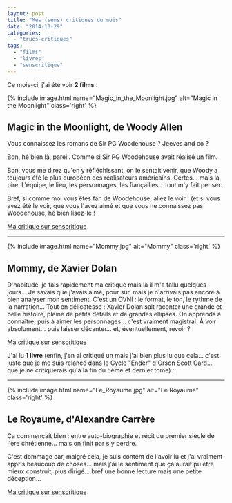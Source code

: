```yaml
---
layout: post
title: "Mes (sens) critiques du mois"
date: "2014-10-29"
categories: 
  - "trucs-critiques"
tags: 
  - "films"
  - "livres"
  - "senscritique"
---
```


Ce mois-ci, j'ai été voir **2 films** :

{% include image.html name="Magic_in_the_Moonlight.jpg" alt="Magic in the Moonlight" class='right' %}

## Magic in the Moonlight, de Woody Allen

Vous connaissez les romans de Sir PG Woodehouse ? Jeeves and co ?

Bon, hé bien là, pareil. Comme si Sir PG Woodehouse avait réalisé un film.

Bon, vous me direz qu'en y réfléchissant, on le sentait venir, que Woody a toujours été le plus européen des réalisateurs américains. Certes... mais là, pire. L'équipe, le lieu, les personnages, les fiançailles... tout m'y fait penser.

Bref, si comme moi vous êtes fan de Woodehouse, allez le voir ! (et si vous avez été le voir, que vous l'avez aimé et que vous ne connaissez pas Woodehouse, hé bien lisez-le !

[Ma critique sur senscritique](http://www.senscritique.com/film/Magic_in_the_Moonlight/critique/40398350)

<hr class="nof"/>

{% include image.html name="Mommy.jpg" alt="Mommy" class='right' %}

## Mommy, de Xavier Dolan

D'habitude, je fais rapidement ma critique mais là il m'a fallu quelques jours... Je savais que j'avais aimé, pour sûr, mais je n'arrivais pas encore à bien analyser mon sentiment. C'est un OVNI : le format, le ton, le rythme de la narration... Tout en délicatesse : Xavier Dolan sait raconter une grande et belle histoire, pleine de petits détails et de grandes ellipses. On apprends à connaître, puis à aimer les personnages... c'est vraiment magistral. À voir absolument... puis laisser décanter... et, éventuellement, revoir ?

[Ma critique sur senscritique](http://www.senscritique.com/film/Mommy/critique/40398372)

J'ai lu **1 livre** (enfin, j'en ai critiqué un mais j'ai bien plus lu que cela... c'est juste que je me suis relancé dans le Cycle "Ender" d'Orson Scott Card... que je ne critiquerais qu'à la fin du 5ème et dernier tome) :

<hr class="nof"/>

{% include image.html name="Le_Royaume.jpg" alt="Le Royaume" class='right' %}

## Le Royaume, d'Alexandre Carrère

Ça commençait bien : entre auto-biographie et récit du premier siècle de l'ère chrétienne... mais on finit par s'y perdre.

C'est dommage car, malgré cela, je suis content de l'avoir lu et j'ai vraiment appris beaucoup de choses... mais j'ai le sentiment que ça aurait pu être mieux construit, plus dirigé... bref une bonne lecture mais une petite déception...

[Ma critique sur senscritique](http://www.senscritique.com/livre/Le_Royaume/critique/40398379)
